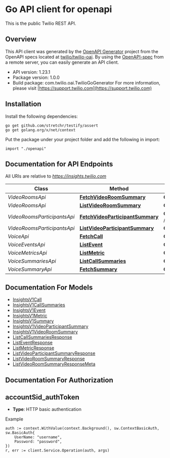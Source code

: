 # Go API client for openapi

This is the public Twilio REST API.

## Overview
This API client was generated by the [OpenAPI Generator](https://openapi-generator.tech) project from the OpenAPI specs located at [twilio/twilio-oai](https://github.com/twilio/twilio-oai/tree/main/spec).  By using the [OpenAPI-spec](https://www.openapis.org/) from a remote server, you can easily generate an API client.

- API version: 1.23.1
- Package version: 1.0.0
- Build package: com.twilio.oai.TwilioGoGenerator
For more information, please visit [https://support.twilio.com](https://support.twilio.com)

## Installation

Install the following dependencies:

```shell
go get github.com/stretchr/testify/assert
go get golang.org/x/net/context
```

Put the package under your project folder and add the following in import:

```golang
import "./openapi"
```

## Documentation for API Endpoints

All URIs are relative to *https://insights.twilio.com*

Class | Method | HTTP request | Description
------------ | ------------- | ------------- | -------------
*VideoRoomsApi* | [**FetchVideoRoomSummary**](docs/VideoRoomsApi.md#fetchvideoroomsummary) | **Get** /v1/Video/Rooms/{RoomSid} | 
*VideoRoomsApi* | [**ListVideoRoomSummary**](docs/VideoRoomsApi.md#listvideoroomsummary) | **Get** /v1/Video/Rooms | 
*VideoRoomsParticipantsApi* | [**FetchVideoParticipantSummary**](docs/VideoRoomsParticipantsApi.md#fetchvideoparticipantsummary) | **Get** /v1/Video/Rooms/{RoomSid}/Participants/{ParticipantSid} | 
*VideoRoomsParticipantsApi* | [**ListVideoParticipantSummary**](docs/VideoRoomsParticipantsApi.md#listvideoparticipantsummary) | **Get** /v1/Video/Rooms/{RoomSid}/Participants | 
*VoiceApi* | [**FetchCall**](docs/VoiceApi.md#fetchcall) | **Get** /v1/Voice/{Sid} | 
*VoiceEventsApi* | [**ListEvent**](docs/VoiceEventsApi.md#listevent) | **Get** /v1/Voice/{CallSid}/Events | 
*VoiceMetricsApi* | [**ListMetric**](docs/VoiceMetricsApi.md#listmetric) | **Get** /v1/Voice/{CallSid}/Metrics | 
*VoiceSummariesApi* | [**ListCallSummaries**](docs/VoiceSummariesApi.md#listcallsummaries) | **Get** /v1/Voice/Summaries | 
*VoiceSummaryApi* | [**FetchSummary**](docs/VoiceSummaryApi.md#fetchsummary) | **Get** /v1/Voice/{CallSid}/Summary | 


## Documentation For Models

 - [InsightsV1Call](docs/InsightsV1Call.md)
 - [InsightsV1CallSummaries](docs/InsightsV1CallSummaries.md)
 - [InsightsV1Event](docs/InsightsV1Event.md)
 - [InsightsV1Metric](docs/InsightsV1Metric.md)
 - [InsightsV1Summary](docs/InsightsV1Summary.md)
 - [InsightsV1VideoParticipantSummary](docs/InsightsV1VideoParticipantSummary.md)
 - [InsightsV1VideoRoomSummary](docs/InsightsV1VideoRoomSummary.md)
 - [ListCallSummariesResponse](docs/ListCallSummariesResponse.md)
 - [ListEventResponse](docs/ListEventResponse.md)
 - [ListMetricResponse](docs/ListMetricResponse.md)
 - [ListVideoParticipantSummaryResponse](docs/ListVideoParticipantSummaryResponse.md)
 - [ListVideoRoomSummaryResponse](docs/ListVideoRoomSummaryResponse.md)
 - [ListVideoRoomSummaryResponseMeta](docs/ListVideoRoomSummaryResponseMeta.md)


## Documentation For Authorization



## accountSid_authToken

- **Type**: HTTP basic authentication

Example

```golang
auth := context.WithValue(context.Background(), sw.ContextBasicAuth, sw.BasicAuth{
    UserName: "username",
    Password: "password",
})
r, err := client.Service.Operation(auth, args)
```

